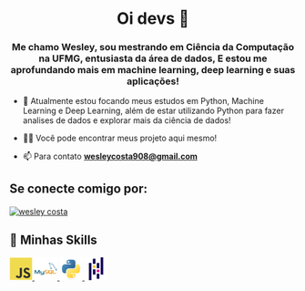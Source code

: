 <h1 align="center">Oi devs 👋</h1>
<h3 align="center">Me chamo Wesley, sou mestrando em Ciência da Computação na UFMG, entusiasta da área de dados, E estou me aprofundando mais em machine learning, deep learning e suas aplicações!</h3>

<!--
<p align="left"> <img src="https://komarev.com/ghpvc/?username=Wesley-Costa&label=Profile%20views&color=0e75b6&style=flat" alt="Wesley-Costa" /> </p> 

<p align="left"> <a href="https://github.com/ryo-ma/github-profile-trophy"><img src="https://github-profile-trophy.vercel.app/?username=Wesley-Costa" alt="Wesley-Costa" /></a> </p>
--> 

- 🌱 Atualmente estou focando meus estudos em Python, Machine Learning e Deep Learning, além de estar utilizando Python para fazer analises de dados e explorar mais da ciência de dados!

- 👨‍💻 Você pode encontrar meus projeto aqui mesmo!

- 📫 Para contato **wesleycosta908@gmail.com**


## Se conecte comigo por:
<p align="left">
<a href="https://www.linkedin.com/in/wesley-s-costa/" target="blank"><img align="center" src="https://raw.githubusercontent.com/rahuldkjain/github-profile-readme-generator/master/src/images/icons/Social/linked-in-alt.svg" alt="wesley costa" height="30" width="40" /></a>
</p>

## 🚀 Minhas Skills

<!-- Bootstrap - Framework para desenvolvimento de interfaces web -->
<p align="left">
<!-- Docker - Plataforma para desenvolvimento, envio e execução de aplicativos em contêineres 
  <a href="https://www.docker.com/" target="_blank" rel="noreferrer">
    <img src="https://raw.githubusercontent.com/devicons/devicon/master/icons/docker/docker-original-wordmark.svg" alt="docker" width="40" height="40"/>
  </a>-->

<!-- HTML5 - Linguagem de marcação para estruturação de conteúdo na web 
  <a href="https://www.w3.org/html/" target="_blank" rel="noreferrer">
    <img src="https://raw.githubusercontent.com/devicons/devicon/master/icons/html5/html5-original-wordmark.svg" alt="html5" width="40" height="40"/>
  </a>-->

<!-- JavaScript - Linguagem de programação para desenvolvimento web -->
  <a href="https://developer.mozilla.org/en-US/docs/Web/JavaScript" target="_blank" rel="noreferrer">
    <img src="https://raw.githubusercontent.com/devicons/devicon/master/icons/javascript/javascript-original.svg" alt="javascript" width="40" height="40"/>
  </a>

<!-- Laravel - Framework PHP para desenvolvimento de aplicativos web 
  <a href="https://laravel.com/" target="_blank" rel="noreferrer">
    <img src="https://raw.githubusercontent.com/devicons/devicon/master/icons/laravel/laravel-plain-wordmark.svg" alt="laravel" width="40" height="40"/>
  </a>-->

<!-- MySQL - Sistema de gerenciamento de banco de dados relacional -->
  <a href="https://www.mysql.com/" target="_blank" rel="noreferrer">
    <img src="https://raw.githubusercontent.com/devicons/devicon/master/icons/mysql/mysql-original-wordmark.svg" alt="mysql" width="40" height="40"/>
  </a>

  <!-- Python - Linguagem de programação versátil e de alto nível -->
  <a href="https://www.python.org" target="_blank" rel="noreferrer">
    <img src="https://raw.githubusercontent.com/devicons/devicon/master/icons/python/python-original.svg" alt="python" width="40" height="40"/>
  </a>

<!-- Pandas - Biblioteca para manipulação e análise de dados em Python -->
  <a href="https://pandas.pydata.org/" target="_blank" rel="noreferrer">
    <img src="https://raw.githubusercontent.com/devicons/devicon/2ae2a900d2f041da66e950e4d48052658d850630/icons/pandas/pandas-original.svg" alt="pandas" width="40" height="40"/>
  </a>

<!-- PHP - Linguagem de script amplamente usada para desenvolvimento web 
  <a href="https://www.php.net" target="_blank" rel="noreferrer">
    <img src="https://raw.githubusercontent.com/devicons/devicon/master/icons/php/php-original.svg" alt="php" width="40" height="40"/>
  </a>-->

<!-- PostgreSQL - Sistema de gerenciamento de banco de dados relacional 
  <a href="https://www.postgresql.org" target="_blank" rel="noreferrer">
    <img src="https://raw.githubusercontent.com/devicons/devicon/master/icons/postgresql/postgresql-original-wordmark.svg" alt="postgresql" width="40" height="40"/>
  </a>-->
</p>

<!-- ## ⭐ Informações sobre minha conta GitHub

<p>&nbsp;<img align="center" src="https://github-readme-stats.vercel.app/api?username=Wesley-Costa&show_icons=true&theme=dark&locale=en" alt="Wesley-Costa" /></p>
-->
